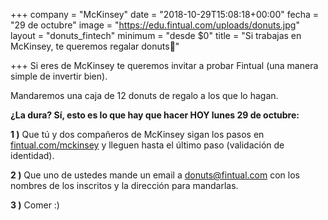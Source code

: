 +++
company = "McKinsey"
date = "2018-10-29T15:08:18+00:00"
fecha = "29 de octubre"
image = "https://edu.fintual.com/uploads/donuts.jpg"
layout = "donuts_fintech"
minimum = "desde $0"
title = "Si trabajas en McKinsey, te queremos regalar donuts🍩"

+++
Si eres de McKinsey te queremos invitar a probar Fintual (una manera simple de invertir bien).

Mandaremos una caja de 12 donuts de regalo a los que lo hagan.

**¿La dura? Sí, esto es lo que hay que hacer HOY lunes 29 de octubre:**

**1 )** Que tú y dos compañeros de McKinsey sigan los pasos en [fintual.com/mckinsey](www.fintual.com/mckinsey) y lleguen hasta el último paso (validación de identidad).

**2 )** Que uno de ustedes mande un email a donuts@fintual.com con los nombres de los inscritos y la dirección para mandarlas.

**3 )** Comer :)